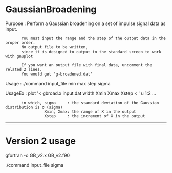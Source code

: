 # GaussianBroadening
 Purpose : Perform a Gaussian broadening on a set of impulse signal data as input.
           
           You must input the range and the step of the output data in the proper order.
           No output file to be written, 
           since it is designed to output to the standard screen to work with gnuplot
           
           If you want an output file with final data, uncomment the related 2 lines.
           You would get 'g-broadened.dat'
 Usage   :  ./command input_file min max step sigma
 
 UsageEx :  plot '< gbroad.x input.dat width Xmin Xmax Xstep < ' u 1:2
 ...
 
           in which, sigma     : the standard deviation of the Gaussian distribution is ⁠σ⁠ (sigma)
                     Xmin, Xmax: the range of X in the output
                     Xstep     : the increment of X in the output
------------------------------------------------------------------------------------------------------------
# Version 2 usage

gfortran -o GB_v2.x GB_v2.f90 

./command input_file sigma
